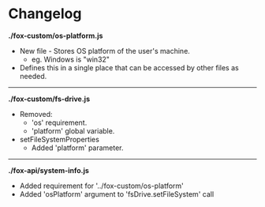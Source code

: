 # Changelog

**./fox-custom/os-platform.js**
* New file - Stores OS platform of the user's machine.
	* eg. Windows is "win32"
* Defines this in a single place that can be accessed by other files as needed.

---

**./fox-custom/fs-drive.js**
* Removed:
	* 'os' requirement.
	* 'platform' global variable.
* setFileSystemProperties
	* Added 'platform' parameter.

---

**./fox-api/system-info.js**
* Added requirement for '../fox-custom/os-platform'
* Added 'osPlatform' argument to 'fsDrive.setFileSystem' call
